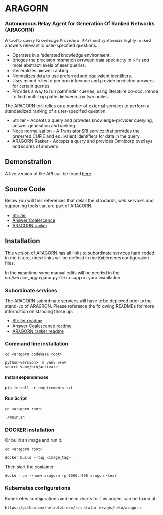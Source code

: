 # ARAGORN

### Autonomous Relay Agent for Generation Of Ranked Networks (ARAGORN)

A tool to query Knowledge Providers (KPs) and synthesize highly ranked answers relevant to user-specified questions.

* Operates in a federated knowledge environment.
* Bridges the precision mismatch between data specificity in KPs and more abstract levels of user queries.
* Generalizes answer ranking.
* Normalizes data to use preferred and equivalent identifiers.  
* Uses mined rules to perform inference and provide predicted answers for certain queries.
* Provides a way to run pathfinder queries, using literature co-occurrence to find multi-hop paths between any two nodes.

The ARAGORN tool relies on a number of external services to perform a standardized ranking of a user-specified question.

 - Strider - Accepts a query and provides knowledge-provider querying, answer generation and ranking.
 - Node normalization - A Translator SRI service that provides the preferred CURIE and equivalent identifiers for data in the query.
 - ARAGORN Ranker - Accepts a query and provides Omnicorp overlays and scores of answers.

## Demonstration

A live version of the API can be found [here](https://aragorn.renci.org/docs).

## Source Code
Below you will find references that detail the standards, web services and supporting tools that are part of ARAGORN. 

* [Strider](https://github.com/ranking-agent/strider)
* [Answer Coalescence](https://github.com/ranking-agent/AnswerCoalesce)
* [ARAGORN ranker](https://github.com/ranking-agent/aragorn-ranker)

## Installation

This version of ARAGORN has all links to subordinate services hard coded. In the future, these links will be defined in the Kubernetes configuration files. 

In the meantime some manual edits will be needed in the src/service_aggregator.py file to support your installation.

### Subordinate services
The ARAGORN subordinate services will have to be deployed prior to the stand-up of ARAGRON. Please reference the following READMEs for more information on standing those up:
* [Strider readme](https://github.com/ranking-agent/strider#readme)
* [Answer Coalescence readme](https://github.com/ranking-agent/AnswerCoalesce#readme)
* [ARAGORN ranker readme](https://github.com/ranking-agent/aragorn-ranker#readme)

### Command line installation

    cd <aragorn codebase root>

    python<version> -m venv venv
    source venv/bin/activate
    
#### Install dependencies

    pip install -r requirements.txt

#### Run Script
  
    cd <aragorn root>

    ./main.sh
    
### DOCKER installation
   Or build an image and run it.

    cd <aragorn root>

    docker build --tag <image_tag> .

   Then start the container

    docker run --name aragorn -p 8080:4868 aragorn-test

### Kubernetes configurations

Kubernetes configurations and helm charts for this project can be found at: 

    https://github.com/helxplatform/translator-devops/helm/aragorn
